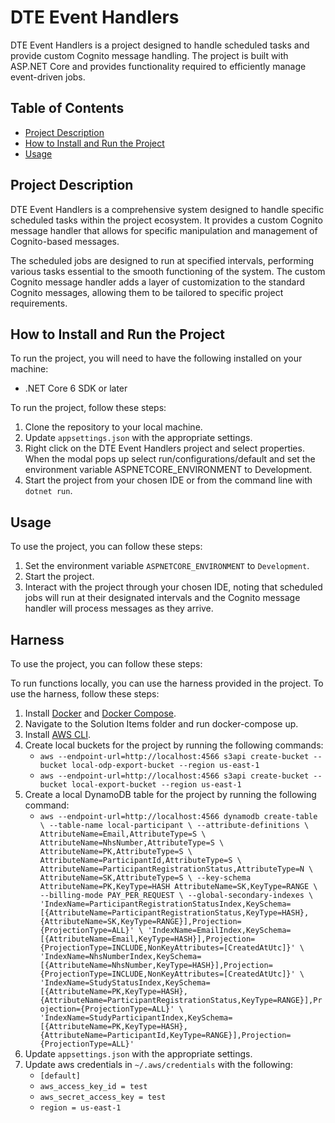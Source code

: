 # DTE Event Handlers

DTE Event Handlers is a project designed to handle scheduled tasks and provide custom Cognito message handling. The project is built with ASP.NET Core and provides functionality required to efficiently manage event-driven jobs.

## Table of Contents
- [Project Description](#project-description)
- [How to Install and Run the Project](#how-to-install-and-run-the-project)
- [Usage](#usage)

## Project Description
DTE Event Handlers is a comprehensive system designed to handle specific scheduled tasks within the project ecosystem. It provides a custom Cognito message handler that allows for specific manipulation and management of Cognito-based messages. 

The scheduled jobs are designed to run at specified intervals, performing various tasks essential to the smooth functioning of the system. The custom Cognito message handler adds a layer of customization to the standard Cognito messages, allowing them to be tailored to specific project requirements.

## How to Install and Run the Project
To run the project, you will need to have the following installed on your machine:

- .NET Core 6 SDK or later

To run the project, follow these steps:
1. Clone the repository to your local machine.
2. Update `appsettings.json` with the appropriate settings.
3. Right click on the DTE Event Handlers project and select properties. When the modal pops up select run/configurations/default and set the environment variable ASPNETCORE_ENVIRONMENT to Development.
4. Start the project from your chosen IDE or from the command line with `dotnet run`.

## Usage
To use the project, you can follow these steps:

1. Set the environment variable `ASPNETCORE_ENVIRONMENT` to `Development`.
2. Start the project.
3. Interact with the project through your chosen IDE, noting that scheduled jobs will run at their designated intervals and the Cognito message handler will process messages as they arrive.

## Harness
To use the project, you can follow these steps:

To run functions locally, you can use the harness provided in the project. To use the harness, follow these steps:

1. Install [Docker](https://www.docker.com/products/docker-desktop) and [Docker Compose](https://docs.docker.com/compose/install/).
2. Navigate to the Solution Items folder and run docker-compose up.
3. Install [AWS CLI](https://docs.aws.amazon.com/cli/latest/userguide/install-cliv2.html).
4. Create local buckets for the project by running the following commands:
    - `aws --endpoint-url=http://localhost:4566 s3api create-bucket --bucket local-odp-export-bucket --region us-east-1`
    - `aws --endpoint-url=http://localhost:4566 s3api create-bucket --bucket local-export-bucket --region us-east-1`
5. Create a local DynamoDB table for the project by running the following command:
    - `aws --endpoint-url=http://localhost:4566 dynamodb create-table \
      --table-name local-participant \
      --attribute-definitions \
      AttributeName=Email,AttributeType=S \
      AttributeName=NhsNumber,AttributeType=S \
      AttributeName=PK,AttributeType=S \
      AttributeName=ParticipantId,AttributeType=S \
      AttributeName=ParticipantRegistrationStatus,AttributeType=N \
      AttributeName=SK,AttributeType=S \
      --key-schema AttributeName=PK,KeyType=HASH AttributeName=SK,KeyType=RANGE \
      --billing-mode PAY_PER_REQUEST \
      --global-secondary-indexes \
      'IndexName=ParticipantRegistrationStatusIndex,KeySchema=[{AttributeName=ParticipantRegistrationStatus,KeyType=HASH},{AttributeName=SK,KeyType=RANGE}],Projection={ProjectionType=ALL}' \
      'IndexName=EmailIndex,KeySchema=[{AttributeName=Email,KeyType=HASH}],Projection={ProjectionType=INCLUDE,NonKeyAttributes=[CreatedAtUtc]}' \
      'IndexName=NhsNumberIndex,KeySchema=[{AttributeName=NhsNumber,KeyType=HASH}],Projection={ProjectionType=INCLUDE,NonKeyAttributes=[CreatedAtUtc]}' \
      'IndexName=StudyStatusIndex,KeySchema=[{AttributeName=PK,KeyType=HASH},{AttributeName=ParticipantRegistrationStatus,KeyType=RANGE}],Projection={ProjectionType=ALL}' \
      'IndexName=StudyParticipantIndex,KeySchema=[{AttributeName=PK,KeyType=HASH},{AttributeName=ParticipantId,KeyType=RANGE}],Projection={ProjectionType=ALL}'
      `
6. Update `appsettings.json` with the appropriate settings.
7. Update aws credentials in `~/.aws/credentials` with the following:
    - `[default]`
    - `aws_access_key_id = test`
    - `aws_secret_access_key = test`
    - `region = us-east-1`
